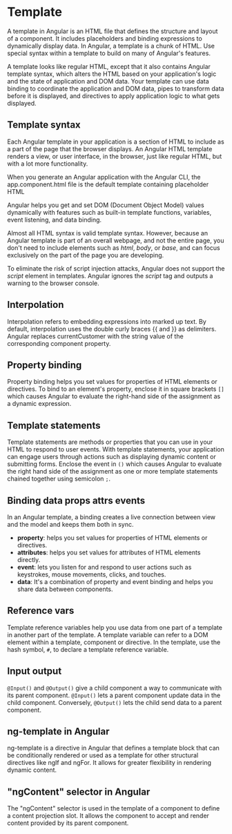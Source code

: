 # Template

A template in Angular is an HTML file that defines the structure and layout of a component. It includes placeholders and binding expressions to dynamically display data.
In Angular, a template is a chunk of HTML. Use special syntax within a template to build on many of Angular's features.

A template looks like regular HTML, except that it also contains Angular template syntax, which alters the HTML based on your application's logic and the state of application and DOM data. Your template can use data binding to coordinate the application and DOM data, pipes to transform data before it is displayed, and directives to apply application logic to what gets displayed.

## Template syntax

Each Angular template in your application is a section of HTML to include as a part of the page that the browser displays. An Angular HTML template renders a view, or user interface, in the browser, just like regular HTML, but with a lot more functionality.

When you generate an Angular application with the Angular CLI, the app.component.html file is the default template containing placeholder HTML

Angular helps you get and set DOM (Document Object Model) values dynamically with features such as built-in template functions, variables, event listening, and data binding.

Almost all HTML syntax is valid template syntax. However, because an Angular template is part of an overall webpage, and not the entire page, you don't need to include elements such as *html*, *body*, or *base*, and can focus exclusively on the part of the page you are developing.

To eliminate the risk of script injection attacks, Angular does not support the *script* element in templates. Angular ignores the *script* tag and outputs a warning to the browser console.

## Interpolation

Interpolation refers to embedding expressions into marked up text. By default, interpolation uses the double curly braces {{ and }} as delimiters. Angular replaces currentCustomer with the string value of the corresponding component property.

## Property binding

Property binding helps you set values for properties of HTML elements or directives. To bind to an element's property, enclose it in square brackets `[]` which causes Angular to evaluate the right-hand side of the assignment as a dynamic expression.

## Template statements

Template statements are methods or properties that you can use in your HTML to respond to user events. With template statements, your application can engage users through actions such as displaying dynamic content or submitting forms. Enclose the event in `()` which causes Angular to evaluate the right hand side of the assignment as one or more template statements chained together using semicolon `;`.

## Binding data props attrs events

In an Angular template, a binding creates a live connection between view and the model and keeps them both in sync.

- **property**: helps you set values for properties of HTML elements or directives.
- **attributes**: helps you set values for attributes of HTML elements directly.
- **event**: lets you listen for and respond to user actions such as keystrokes, mouse movements, clicks, and touches.
- **data**: It's a combination of property and event binding and helps you share data between components.

## Reference vars

Template reference variables help you use data from one part of a template in another part of the template. A template variable can refer to a DOM element within a template, component or directive. In the template, use the hash symbol, `#`, to declare a template reference variable.

## Input output

`@Input()` and `@Output()` give a child component a way to communicate with its parent component. `@Input()` lets a parent component update data in the child component. Conversely, `@Output()` lets the child send data to a parent component.

## ng-template in Angular

ng-template is a directive in Angular that defines a template block that can be conditionally rendered or used as a template for other structural directives like ngIf
and ngFor. It allows for greater flexibility in rendering dynamic content.

## "ngContent" selector in Angular

The "ngContent" selector is used in the template of a component to define a content projection slot. It allows the component to accept and render content provided by its parent component.
